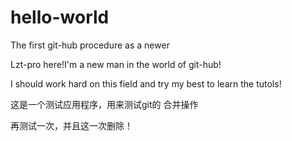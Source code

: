 # hello-world
The first git-hub procedure as a newer

Lzt-pro here!I'm a new man in the world of git-hub!

I should work hard on this field and try my best to learn the tutols!

这是一个测试应用程序，用来测试git的 合并操作

再测试一次，并且这一次删除！
